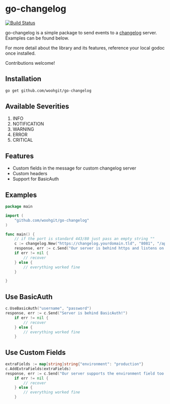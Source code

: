 # go-changelog

[![Build Status](https://travis-ci.org/woohgit/go-changelog.svg?branch=master)](https://travis-ci.org/woohgit/go-changelog)

go-changelog is a simple package to send events to a [changelog](https://github.com/prezi/changelog) server. Examples can be found below.

For more detail about the library and its features, reference your local godoc once installed.

Contributions welcome!

## Installation

```bash
go get github.com/woohgit/go-changelog
```

## Available Severities

1. INFO
2. NOTIFICATION
3. WARNING
4. ERROR
5. CRITICAL

## Features

* Custom fields in the message for custom changelog server
* Custom headers
* Support for BasicAuth

## Examples

```Go
package main

import (
	"github.com/woohgit/go-changelog"
)

func main() {
	// if the port is standard 443/80 just pass an empty string ""
	c := changelog.New("https://changelog.yourdomain.tld", "8081", "/api/events", "misc", "INFO")  // Build our new changelog client
    response, err := c.Send("Our server is behind https and listens on the port 8081!")
    if err != nil {
    	// recover
    } else {
    	// everything worked fine
    }

}
```

## Use BasicAuth

```Go
c.UseBasicAuth("username", "password")
response, err := c.Send("Server is behind BasicAuth!")
	if err != nil {
    	// recover
    } else {
    	// everything worked fine
    }
```

## Use Custom Fields

```Go
extraFields := map[string]string{"environment": "production"}
c.AddExtraFields(extraFields)
response, err := c.Send("Our server supports the environment field too!")
	if err != nil {
    	// recover
    } else {
    	// everything worked fine
    }
```

